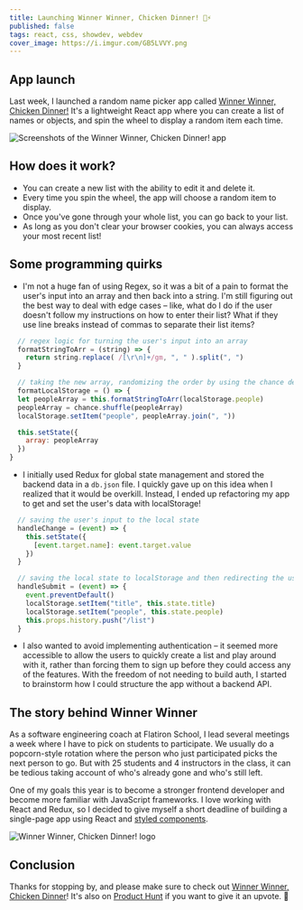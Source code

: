 ```yaml
---
title: Launching Winner Winner, Chicken Dinner! 🐔⚡️
published: false
tags: react, css, showdev, webdev
cover_image: https://i.imgur.com/GB5LVVY.png
---
```


## App launch
Last week, I launched a random name picker app called [Winner Winner, Chicken Dinner!](https://www.winnerwinnerapp.com) It's a lightweight React app where you can create a list of names or objects, and spin the wheel to display a random item each time.

![Screenshots of the Winner Winner, Chicken Dinner! app](https://camo.githubusercontent.com/79201cfeb0023d9223e87186ad2776db7a013f04/68747470733a2f2f692e696d6775722e636f6d2f7356724d3431532e706e67)

## How does it work?
* You can create a new list with the ability to edit it and delete it.
* Every time you spin the wheel, the app will choose a random item to display.
* Once you've gone through your whole list, you can go back to your list.
* As long as you don't clear your browser cookies, you can always access your most recent list!

## Some programming quirks
* I'm not a huge fan of using Regex, so it was a bit of a pain to format the user's input into an array and then back into a string. I'm still figuring out the best way to deal with edge cases – like, what do I do if the user doesn't follow my instructions on how to enter their list? What if they use line breaks instead of commas to separate their list items?

```javascript
  // regex logic for turning the user's input into an array
  formatStringToArr = (string) => { 
    return string.replace( /[\r\n]+/gm, ", " ).split(", ")
  }

  // taking the new array, randomizing the order by using the chance dependency, and then turning into a string again to save it to localStorage
  formatLocalStorage = () => {
  let peopleArray = this.formatStringToArr(localStorage.people)
  peopleArray = chance.shuffle(peopleArray)
  localStorage.setItem("people", peopleArray.join(", "))

  this.setState({
    array: peopleArray
  })
}
```

* I initially used Redux for global state management and stored the backend data in a `db.json` file. I quickly gave up on this idea when I realized that it would be overkill. Instead, I ended up refactoring my app to get and set the user's data with localStorage!

```javascript
  // saving the user's input to the local state
  handleChange = (event) => {
    this.setState({
      [event.target.name]: event.target.value
    })
  }

  // saving the local state to localStorage and then redirecting the user to their new list page!
  handleSubmit = (event) => {
    event.preventDefault()
    localStorage.setItem("title", this.state.title)
    localStorage.setItem("people", this.state.people)
    this.props.history.push("/list")
  }
```

* I also wanted to avoid implementing authentication – it seemed more accessible to allow the users to quickly create a list and play around with it, rather than forcing them to sign up before they could access any of the features. With the freedom of not needing to build auth, I started to brainstorm how I could structure the app without a backend API.

## The story behind Winner Winner
As a software engineering coach at Flatiron School, I lead several meetings a week where I have to pick on students to participate. We usually do a popcorn-style rotation where the person who just participated picks the next person to go. But with 25 students and 4 instructors in the class, it can be tedious taking account of who's already gone and who's still left.

One of my goals this year is to become a stronger frontend developer and become more familiar with JavaScript frameworks. I love working with React and Redux, so I decided to give myself a short deadline of building a single-page app using React and [styled components](https://styled-components.com).

![Winner Winner, Chicken Dinner! logo](https://i.imgur.com/GB5LVVY.png)

## Conclusion
Thanks for stopping by, and please make sure to check out [Winner Winner, Chicken Dinner](https://winnerwinnerapp.com)! It's also on [Product Hunt](https://www.producthunt.com/posts/winner-winner-chicken-dinner) if you want to give it an upvote. 💓